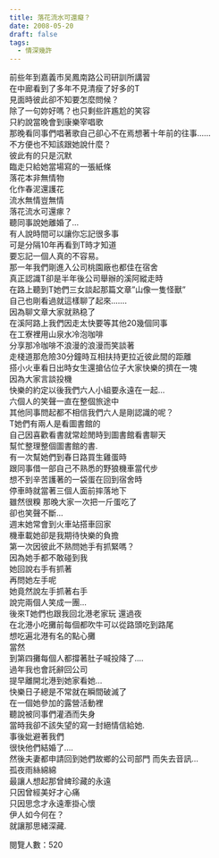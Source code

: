 ```yaml
---
title: 落花流水可還癡？
date: 2008-05-20
draft: false
tags:
  - 情深幾許
---
```

前些年到嘉義市吴鳳南路公司研訓所講習  
在中廊看到了多年不見清瘦了好多的T  
見面時彼此卻不知要怎麼問候？  
除了一句妳好嗎？也只剩些許尷尬的笑容  
只約說當晚會到康樂宰唱歌  
那晚看同事們唱著歌自己卻心不在焉想著十年前的往事.…..  
不方便也不知該跟她說什麼？  
彼此有的只是沉默  
臨走只給她當場寫的一張紙條  
落花本非無情物  
化作春泥還護花  
流水無情豈無情  
落花流水可還瘃？  
聽同事說她離婚了…  
有人說時間可以讓你忘記很多事  
可是分隔10年再看到T時才知道  
要忘記一個人真的不容易。  
那一年我們剛進入公司桃園廠也都佳在宿舍  
真正認識T卻是半年後公司舉辦的溪阿縱走時  
在路上聽到T她們三女談起那篇文章”山像一隻怪獸”  
自己也剛看過就這樣聊了起來...….  
因為聊文章大家就熟稳了  
在溪阿路上我們因走太快要等其他20幾個同事  
在工寮裡用山泉水冷泡咖啡  
分享那冷咖啡不浪漫的浪漫而笑談著  
走棧道那危險30分鐘時互相扶持更拉近彼此間的距離  
搭小火車看日出時女生還搶佔位子大家快樂的擠在一塊  
因為大家言談投機  
快樂的約定以後我們六人小組要永遠在一起…  
六個人的笑聲一直在整個旅途中  
其他同事問起都不相信我們六人是剛認識的呢？  
T她們有兩人是看圖書館的  
自己因喜歡看書就常趁閒時到圖書館看書聊天  
幫忙整理整個圖書館的書.  
有一次幫她們到春日路買生雞蛋時  
跟同事借一部自己不熟悉的野狼機車當代步  
想不到辛苦護著的一袋蛋在回到宿舍時  
停車時就當著三個人面前摔落地下  
雖然很糗 那晚大家一次把一斤蛋吃了  
卻也笑聲不斷…  
週末她常會到火車站搭車回家  
機車載她卻是我期待快樂的負擔  
第一次因彼此不熟問她手有抓緊嗎？  
因為她手都不敢碰到我  
她回說右手有抓著  
再問她左手呢  
她竟然說左手抓著右手  
說完兩個人笑成一團…  
後來T她們也跟我回北港老家玩 還過夜  
在北港小吃攤前每個都吹牛可以從路頭吃到路尾  
想吃遍北港有名的點心攤  
當然  
到第四攤每個人都撐著肚子喊投降了....  
過年我也會託辭回公司  
提早離開北港到她家看她…  
快樂日子總是不常就在瞬間破滅了  
在一個她參加的露營活動裡  
聽說被同事們灌酒而失身  
當時我卻不該失望的寫一封絕情信給她.  
事後妣避著我們  
很快他們結婚了….  
然後夫妻都申請回到她們故鄉的公司部門 而失去音訊…  
孤夜雨絲綿綿  
最讓人想起那曾綼珍藏的永遠  
只因曾經美好才心痛  
只因思念才永遠牽掛心懷  
伊人如今何在？  
就讓那思緒深藏.  

閱覽人數：520